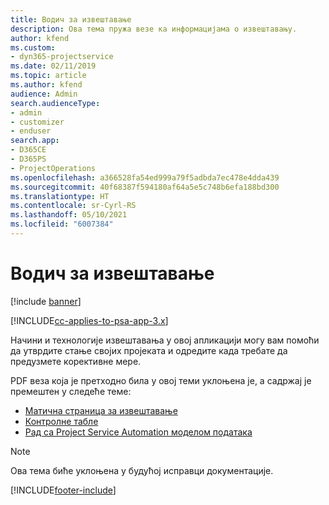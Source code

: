 ```yaml
---
title: Водич за извештавање
description: Ова тема пружа везе ка информацијама о извештавању.
author: kfend
ms.custom:
- dyn365-projectservice
ms.date: 02/11/2019
ms.topic: article
ms.author: kfend
audience: Admin
search.audienceType:
- admin
- customizer
- enduser
search.app:
- D365CE
- D365PS
- ProjectOperations
ms.openlocfilehash: a366528fa54ed999a79f5adbda7ec478e4dda439
ms.sourcegitcommit: 40f68387f594180af64a5e5c748b6efa188bd300
ms.translationtype: HT
ms.contentlocale: sr-Cyrl-RS
ms.lasthandoff: 05/10/2021
ms.locfileid: "6007384"
---
```

# <a name="reporting-guide"></a>Водич за извештавање

[!include [banner](../../includes/psa-now-project-operations.md)]

[!INCLUDE[cc-applies-to-psa-app-3.x](../../includes/cc-applies-to-psa-app-3x.md)]

Начини и технологије извештавања у овој апликацији могу вам помоћи да утврдите стање својих пројеката и одредите када требате да предузмете корективне мере. 

PDF веза која је претходно била у овој теми уклоњена је, а садржај је премештен у следеће теме:

- [Матична страница за извештавање](../reports-reporting-dynamics-365-project-service.md)
- [Контролне табле](../reports-dashboards.md)
- [Рад са Project Service Automation моделом података](../reports-working-project-service-data-model.md)

> [!NOTE]
> Ова тема биће уклоњена у будућој исправци документације. 


[!INCLUDE[footer-include](../../includes/footer-banner.md)]